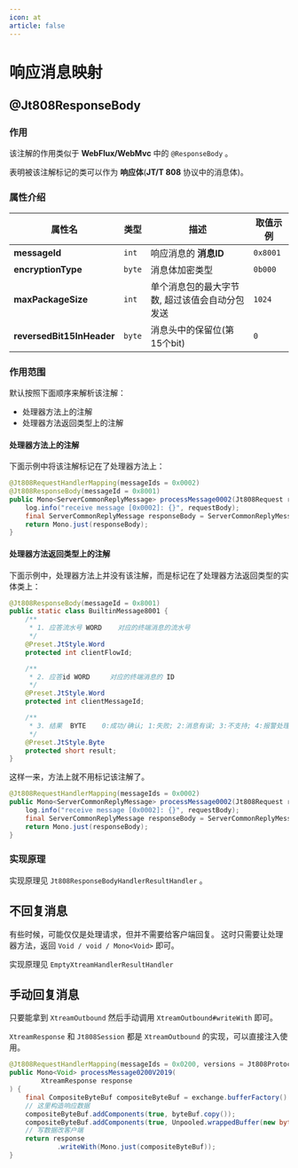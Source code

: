 ```yaml
---
icon: at
article: false
---
```


# 响应消息映射

## @Jt808ResponseBody

### 作用

该注解的作用类似于 **WebFlux/WebMvc** 中的 `@ResponseBody` 。

表明被该注解标记的类可以作为 **响应体**(**JT/T 808** 协议中的消息体)。

### 属性介绍

| 属性名                       | 类型     | 描述                       | 取值示例     |
|---------------------------|--------|--------------------------|----------|
| **messageId**             | `int`  | 响应消息的 **消息ID**           | `0x8001` |
| **encryptionType**        | `byte` | 消息体加密类型                  | `0b000`  |
| **maxPackageSize**        | `int`  | 单个消息包的最大字节数, 超过该值会自动分包发送 | `1024`   |
| **reversedBit15InHeader** | `byte` | 消息头中的保留位(第15个bit)        | `0`      |

### 作用范围

默认按照下面顺序来解析该注解：

- 处理器方法上的注解
- 处理器方法返回类型上的注解

#### 处理器方法上的注解

下面示例中将该注解标记在了处理器方法上：

```java {2}
@Jt808RequestHandlerMapping(messageIds = 0x0002)
@Jt808ResponseBody(messageId = 0x8001)
public Mono<ServerCommonReplyMessage> processMessage0002(Jt808Request request, @Jt808RequestBody BuiltinMessage0002 requestBody) {
    log.info("receive message [0x0002]: {}", requestBody);
    final ServerCommonReplyMessage responseBody = ServerCommonReplyMessage.success(request);
    return Mono.just(responseBody);
}
```

#### 处理器方法返回类型上的注解

下面示例中，处理器方法上并没有该注解，而是标记在了处理器方法返回类型的实体类上：

```java {1}
@Jt808ResponseBody(messageId = 0x8001)
public static class BuiltinMessage8001 {
    /**
     * 1. 应答流水号 WORD    对应的终端消息的流水号
     */
    @Preset.JtStyle.Word
    protected int clientFlowId;

    /**
     * 2. 应答id WORD     对应的终端消息的 ID
     */
    @Preset.JtStyle.Word
    protected int clientMessageId;

    /**
     * 3. 结果  BYTE    0:成功/确认; 1:失败; 2:消息有误; 3:不支持; 4:报警处理确认
     */
    @Preset.JtStyle.Byte
    protected short result;
}
```

这样一来，方法上就不用标记该注解了。

```java
@Jt808RequestHandlerMapping(messageIds = 0x0002)
public Mono<ServerCommonReplyMessage> processMessage0002(Jt808Request request, @Jt808RequestBody BuiltinMessage0002 requestBody) {
    log.info("receive message [0x0002]: {}", requestBody);
    final ServerCommonReplyMessage responseBody = ServerCommonReplyMessage.success(request);
    return Mono.just(responseBody);
}
```

### 实现原理

实现原理见 `Jt808ResponseBodyHandlerResultHandler` 。

## 不回复消息

有些时候，可能仅仅是处理请求，但并不需要给客户端回复。
这时只需要让处理器方法，返回 `Void / void / Mono<Void>` 即可。

实现原理见 `EmptyXtreamHandlerResultHandler`

## 手动回复消息

只要能拿到 `XtreamOutbound` 然后手动调用 `XtreamOutbound#writeWith` 即可。

`XtreamResponse` 和 `Jt808Session` 都是 `XtreamOutbound` 的实现，可以直接注入使用。

```java {3,12}
@Jt808RequestHandlerMapping(messageIds = 0x0200, versions = Jt808ProtocolVersion.VERSION_2019)
public Mono<Void> processMessage0200V2019(
        XtreamResponse response
) {
    final CompositeByteBuf compositeByteBuf = exchange.bufferFactory().compositeBuffer(2);
    // 这里构造响应数据
    compositeByteBuf.addComponents(true, byteBuf.copy());
    compositeByteBuf.addComponents(true, Unpooled.wrappedBuffer(new byte[]{1, 1, 1, 1}));
    // 写数据改客户端
    return response
            .writeWith(Mono.just(compositeByteBuf));
}
```
